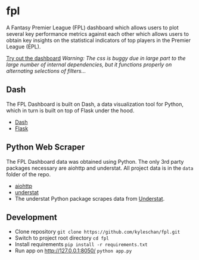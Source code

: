 # fpl
A Fantasy Premier League (FPL) dashboard which allows users to plot several key performance metrics against each other which allows users to obtain key insights on the statistical indicators of top players in the Premier League (EPL).

[Try out the dashboard](https://kc-fpl-dashboard.herokuapp.com/) *Warning: The css is buggy due in large part to the large number of internal dependencies, but it functions properly on alternating selections of filters...*

## Dash

The FPL Dashboard is built on Dash, a data visualization tool for Python, which in turn is built on top of Flask under the hood.

- [Dash](https://dash.plotly.com/)
- [Flask](https://flask.palletsprojects.com/en/1.1.x/tutorial/)

## Python Web Scraper

The FPL Dashboard data was obtained using Python.  The only 3rd party packages necessary are aiohttp and understat.
All project data is in the `data` folder of the repo.

- [aiohttp](https://github.com/aio-libs/aiohttp)
- [understat](https://github.com/amosbastian/understat)
- The understat Python package scrapes data from [Understat](https://understat.com/).
## Development
- Clone repository `git clone https://github.com/kyleschan/fpl.git`
- Switch to project root directory `cd fpl`
- Install requirements `pip install -r requirements.txt`
- Run app on http://127.0.0.1:8050/ `python app.py`
